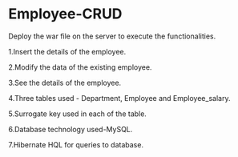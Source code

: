 # Employee-CRUD

Deploy the war file on the server to execute the functionalities.

1.Insert the details of the employee.

2.Modify the data of the existing employee.

3.See the details of the employee.

4.Three tables used - Department, Employee and Employee_salary.

5.Surrogate key used in each of the table.

6.Database technology used-MySQL.

7.Hibernate HQL for queries to database.
